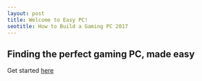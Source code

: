 ```yaml
---
layout: post
title: Welcome to Easy PC! 
seotitle: How to Build a Gaming PC 2017
---
```


## Finding the perfect gaming PC, made easy 

Get started [here](/bestpcforme/)